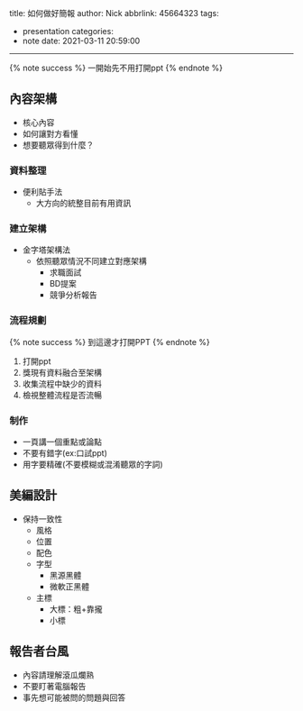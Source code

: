 title: 如何做好簡報
author: Nick
abbrlink: 45664323
tags:
  - presentation
categories:
  - note
date: 2021-03-11 20:59:00
---

{% note success %}
一開始先不用打開ppt
{% endnote %}

## 內容架構
- 核心內容
- 如何讓對方看懂
- 想要聽眾得到什麼？

### 資料整理
- 便利貼手法
	- 大方向的統整目前有用資訊

### 建立架構
- 金字塔架構法
	- 依照聽眾情況不同建立對應架構
		- 求職面試
		- BD提案
		- 競爭分析報告
        
        
### 流程規劃

{% note success %}
到這邊才打開PPT
{% endnote %}

1. 打開ppt
2. 獎現有資料融合至架構
3. 收集流程中缺少的資料
4. 檢視整體流程是否流暢

### 制作
- 一頁講一個重點或論點
- 不要有錯字(ex:口試ppt)
- 用字要精確(不要模糊或混淆聽眾的字詞)

## 美編設計
- 保持一致性
	- 風格
	- 位置
	- 配色
	- 字型
		- 黑源黑體
		- 微軟正黑體
	- 主標
		- 大標：粗+靠攏
		- 小標
		
## 報告者台風
-  內容請理解滾瓜爛熟
-  不要盯著電腦報告
-  事先想可能被問的問題與回答